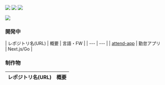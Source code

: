 <!-- ![trophy](https://github-profile-trophy.vercel.app/?username=yoshi-non&column=7) -->
![](http://github-profile-summary-cards.vercel.app/api/cards/stats?username=yoshi-non&theme=github)
![](http://github-profile-summary-cards.vercel.app/api/cards/most-commit-language?username=yoshi-non&theme=github)
![](http://github-profile-summary-cards.vercel.app/api/cards/profile-details?username=yoshi-non&theme=github)
<!-- ![](http://github-profile-summary-cards.vercel.app/api/cards/repos-per-language?username=yoshi-non&theme=github) -->
<!-- ![](http://github-profile-summary-cards.vercel.app/api/cards/productive-time?username=yoshi-non&theme=github&utcOffset=8) -->
![](https://typograssy.deno.dev/api?text=%E3%81%93%E3%82%93%E3%81%AB%E3%81%A1%E3%81%AF%E3%80%81%E3%81%8B%E3%81%8C%E3%82%8A%E3%81%A7%E3%81%99%E3%80%82)

### 開発中

| レポジトリ名(URL) | 概要 | 言語・FW |
| --- | --- |
| [attend-app](https://github.com/yoshi-non/attend-app) | 勤怠アプリ | Next.js/Go |

### 制作物

| レポジトリ名(URL) | 概要 |
| --- | --- |
